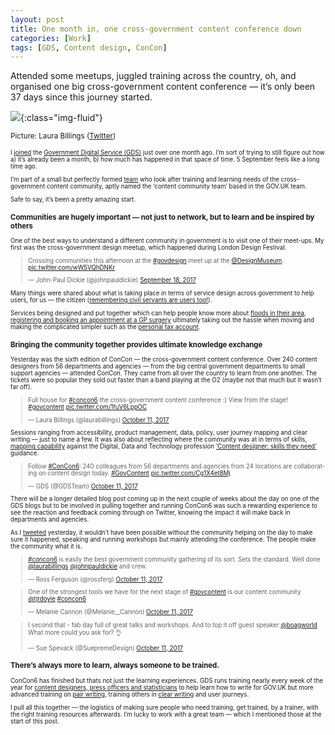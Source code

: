 ```yaml
---
layout: post
title: One month in, one cross-government content conference down
categories: [Work]
tags: [GDS, Content design, ConCon]
---
```


<p class="lead">
  Attended some meetups, juggled training across the country, oh, and organised one big cross-government content conference — it’s only been 37 days since this journey started.
</p>

![](https://cdn-images-1.medium.com/max/800/1*PxnPGHUQn7NmZLEb8fjvNQ.jpeg){:class="img-fluid"}

<small>Picture: Laura Billings
([Twitter](https://twitter.com/laurabillings/status/918057683873357824))<small>

I [joined](https://medium.com/@johnpauldickie/on-the-move-joining-gds-e382bc3cc82c)
the [Government Digital Service (GDS)](http://gov.uk/gds) just over one month
ago. I’m sort of trying to still figure out how a) it’s already been a month, b)
how much has happened in that space of time. 5 September feels like a long time
ago.

I’m part of a small but perfectly formed
[t](http://twitter.com/laurabillings)[e](https://twitter.com/SueDavis68)[a](https://twitter.com/Ben_Hazell)[m](http://twitter.com/johnpauldickie)
who look after training and learning needs of the cross-government content
community, aptly named the ‘content community team’ based in the GOV.UK team.

Safe to say, it’s been a pretty amazing start.

### Communities are hugely important — not just to network, but to learn and be inspired by others

One of the best ways to understand a different community in government is to
visit one of their meet-ups. My first was the cross-government design meetup,
which happened during London Design Festival.

<blockquote class="twitter-tweet" data-lang="en"><p lang="en" dir="ltr">Crossing communities this afternoon at the <a href="https://twitter.com/hashtag/govdesign?src=hash&amp;ref_src=twsrc%5Etfw">#govdesign</a> meet up at the <a href="https://twitter.com/DesignMuseum?ref_src=twsrc%5Etfw">@DesignMuseum</a>. <a href="https://t.co/wW5VQhDNKr">pic.twitter.com/wW5VQhDNKr</a></p>&mdash; John-Paul Dickie (@johnpauldickie) <a href="https://twitter.com/johnpauldickie/status/909779507040661505?ref_src=twsrc%5Etfw">September 18, 2017</a></blockquote>
<script async src="https://platform.twitter.com/widgets.js" charset="utf-8"></script>

Many things were shared about what is taking place in terms of service design
across government to help users, for us — the citizen ([remembering civil
servants are users
too!](https://twitter.com/LouiseDowne/status/909794643042275328)).

Services being designed and put together which can help people know more about
[floods in their
area](https://twitter.com/LouiseDowne/status/909786495451631616), [registering
and booking an appointment at a GP
surgery](https://twitter.com/LouiseDowne/status/909791576502755328) ultimately
taking out the hassle when moving and making the complicated simpler such as the
[personal tax account](https://twitter.com/JoCArthur/status/909787784520577025).

### Bringing the community together provides ultimate knowledge exchange

Yesterday was the sixth edition of ConCon — the cross-government content
conference. Over 240 content designers from 56 departments and agencies — from
the big central government departments to small support agencies — attended
ConCon. They came from all over the country to learn from one another. The
tickets were so popular they sold out faster than a band playing at the O2
(maybe not that much but it wasn’t far off).

<blockquote class="twitter-tweet" data-lang="en"><p lang="en" dir="ltr">Full house for <a href="https://twitter.com/hashtag/concon6?src=hash&amp;ref_src=twsrc%5Etfw">#concon6</a> the cross-government content conference :) View from the stage! <a href="https://twitter.com/hashtag/govcontent?src=hash&amp;ref_src=twsrc%5Etfw">#govcontent</a> <a href="https://t.co/1fuV6LppOC">pic.twitter.com/1fuV6LppOC</a></p>&mdash; Laura Billings (@laurabillings) <a href="https://twitter.com/laurabillings/status/918057683873357824?ref_src=twsrc%5Etfw">October 11, 2017</a></blockquote>
<script async src="https://platform.twitter.com/widgets.js" charset="utf-8"></script>

Sessions ranging from accessibility, product management, data, policy, user
journey mapping and clear writing — just to name a few. It was also about
reflecting where the community was at in terms of skills, [mapping
capability](https://twitter.com/1mikeowen/status/918054434860617728) against the
Digital, Data and Technology profession [‘Content designer: skills they
need’](https://www.gov.uk/government/publications/content-designer-skills-they-need/content-designer-skills-they-need)
guidance.

<blockquote class="twitter-tweet" data-lang="en"><p lang="en" dir="ltr">Follow <a href="https://twitter.com/hashtag/ConCon6?src=hash&amp;ref_src=twsrc%5Etfw">#ConCon6</a>: 240 colleagues from 56 departments and agencies from 24 locations are collaborating on content design today. <a href="https://twitter.com/hashtag/GovContent?src=hash&amp;ref_src=twsrc%5Etfw">#GovContent</a> <a href="https://t.co/Cg1X4et8Mj">pic.twitter.com/Cg1X4et8Mj</a></p>&mdash; GDS (@GDSTeam) <a href="https://twitter.com/GDSTeam/status/918032118374174720?ref_src=twsrc%5Etfw">October 11, 2017</a></blockquote>
<script async src="https://platform.twitter.com/widgets.js" charset="utf-8"></script>


There will be a longer detailed blog post coming up in the next couple of weeks
about the day on one of the GDS blogs but to be involved in pulling together and
running ConCon6 was such a rewarding experience to see the reaction and feedback
coming through on Twitter, knowing the impact it will make back in departments
and agencies.

As I [tweeted](https://twitter.com/johnpauldickie/status/918170326604963841)
yesterday, it wouldn’t have been possible without the community helping on the
day to make sure it happened, speaking and running workshops but mainly
attending the conference. The people make the community what it is.

<blockquote class="twitter-tweet" data-lang="en"><p lang="en" dir="ltr"><a href="https://twitter.com/hashtag/concon6?src=hash&amp;ref_src=twsrc%5Etfw">#concon6</a> is easily the best government community gathering of its sort. Sets the standard. Well done <a href="https://twitter.com/laurabillings?ref_src=twsrc%5Etfw">@laurabillings</a> <a href="https://twitter.com/johnpauldickie?ref_src=twsrc%5Etfw">@johnpauldickie</a> and crew.</p>&mdash; Ross Ferguson (@rossferg) <a href="https://twitter.com/rossferg/status/918095641510805504?ref_src=twsrc%5Etfw">October 11, 2017</a></blockquote>
<script async src="https://platform.twitter.com/widgets.js" charset="utf-8"></script>

<blockquote class="twitter-tweet" data-lang="en"><p lang="en" dir="ltr">One of the strongest tools we have for the next stage of <a href="https://twitter.com/hashtag/govcontent?src=hash&amp;ref_src=twsrc%5Etfw">#govcontent</a> is our content community <a href="https://twitter.com/tjrdoyle?ref_src=twsrc%5Etfw">@tjrdoyle</a> <a href="https://twitter.com/hashtag/concon6?src=hash&amp;ref_src=twsrc%5Etfw">#concon6</a></p>&mdash; Melanie Cannon (@Melanie__Cannon) <a href="https://twitter.com/Melanie__Cannon/status/918047635398889472?ref_src=twsrc%5Etfw">October 11, 2017</a></blockquote>
<script async src="https://platform.twitter.com/widgets.js" charset="utf-8"></script>

<blockquote class="twitter-tweet" data-lang="en"><p lang="en" dir="ltr">I second that - fab day full of great talks and workshops. And to top it off guest speaker <a href="https://twitter.com/boagworld?ref_src=twsrc%5Etfw">@boagworld</a> What more could you ask for? 👌</p>&mdash; Sue Spevack (@SuepremeDesign) <a href="https://twitter.com/SuepremeDesign/status/918170860040675328?ref_src=twsrc%5Etfw">October 11, 2017</a></blockquote>
<script async src="https://platform.twitter.com/widgets.js" charset="utf-8"></script>

### There’s always more to learn, always someone to be trained.

ConCon6 has finished but thats not just the learning experiences. GDS runs
training nearly every week of the year for [content designers, press officers
and statisticians](https://gds.blog.gov.uk/tag/training/) to help learn how to
write for GOV.UK but more advanced training on [pair
writing](https://gds.blog.gov.uk/2016/09/21/it-takes-2-how-we-use-pair-writing/),
training others in [clear
writing](https://gds.blog.gov.uk/2017/03/15/clear-writing-training-helps-the-whole-organisation/)
and user journeys.

I pull all this together — the logistics of making sure people who need
training, get trained, by a trainer, with the right training resources
afterwards. I’m lucky to work with a great team — which I mentioned those at the
start of this post.

